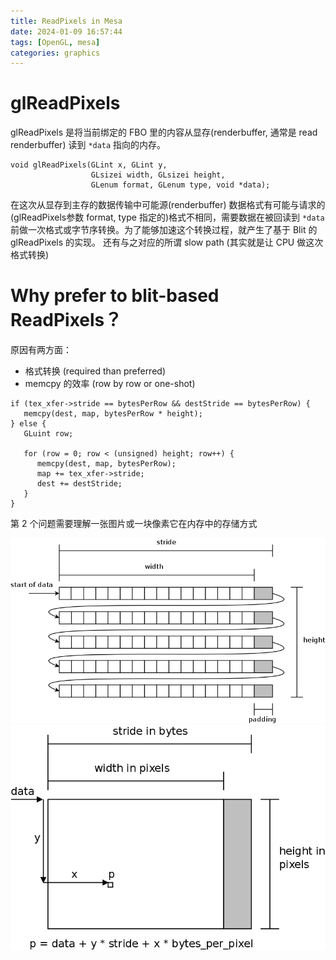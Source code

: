 ```yaml
---
title: ReadPixels in Mesa
date: 2024-01-09 16:57:44
tags: [OpenGL, mesa]
categories: graphics
---
```


# glReadPixels

glReadPixels 是将当前绑定的 FBO 里的内容从显存(renderbuffer, 通常是 read renderbuffer) 读到 `*data` 指向的内存。

```
void glReadPixels(GLint x, GLint y,
                  GLsizei width, GLsizei height,
                  GLenum format, GLenum type, void *data);
```

<!--more-->

在这次从显存到主存的数据传输中可能源(renderbuffer) 数据格式有可能与请求的(glReadPixels参数 format, type 指定的)格式不相同，需要数据在被回读到 `*data` 前做一次格式或字节序转换。为了能够加速这个转换过程，就产生了基于 Blit 的 glReadPixels 的实现。 还有与之对应的所谓 slow path (其实就是让 CPU 做这次格式转换)

# Why prefer to blit-based ReadPixels？

原因有两方面：

- 格式转换 (required than preferred)
- memcpy 的效率 (row by row or one-shot)

```
if (tex_xfer->stride == bytesPerRow && destStride == bytesPerRow) {
   memcpy(dest, map, bytesPerRow * height);
} else {
   GLuint row;

   for (row = 0; row < (unsigned) height; row++) {
      memcpy(dest, map, bytesPerRow);
      map += tex_xfer->stride;
      dest += destStride;
   }
}
```

第 2 个问题需要理解一张图片或一块像素它在内存中的存储方式

![The usual layout of pixels of an image in memory](/images/readpixel/image-in-memory.png)
![How to compute the address of a pixel](/images/readpixel/image-in-address.png)
